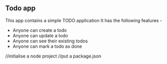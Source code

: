 ## Todo app
This app contains a simple TODO application
It has the following features -
- Anyone can create a todo
- Anyone can update a todo
- Anyone can see their existing todos
- Anyone can mark a todo as done

//initialise a node project
//put a package.json
